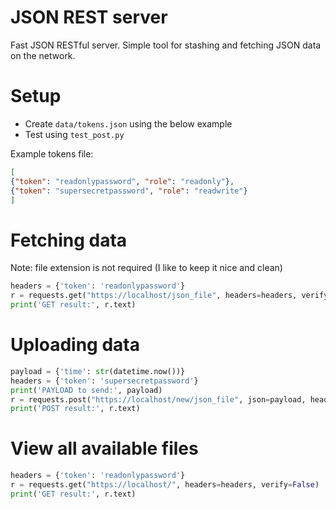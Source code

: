 # JSON REST server

Fast JSON RESTful server. Simple tool for stashing and fetching JSON data on the network. 

# Setup

- Create `data/tokens.json` using the below example
- Test using `test_post.py`

Example tokens file:
```json
[
{"token": "readonlypassword", "role": "readonly"},
{"token": "supersecretpassword", "role": "readwrite"}
]
```

# Fetching data

Note: file extension is not required (I like to keep it nice and clean)

```python
headers = {'token': 'readonlypassword'}
r = requests.get("https://localhost/json_file", headers=headers, verify=False)
print('GET result:', r.text)
```

# Uploading data

```python
payload = {'time': str(datetime.now())}
headers = {'token': 'supersecretpassword'}
print('PAYLOAD to send:', payload)
r = requests.post("https://localhost/new/json_file", json=payload, headers=headers, verify=False)
print('POST result:', r.text)
```

# View all available files

```python
headers = {'token': 'readonlypassword'}
r = requests.get("https://localhost/", headers=headers, verify=False)
print('GET result:', r.text)
```